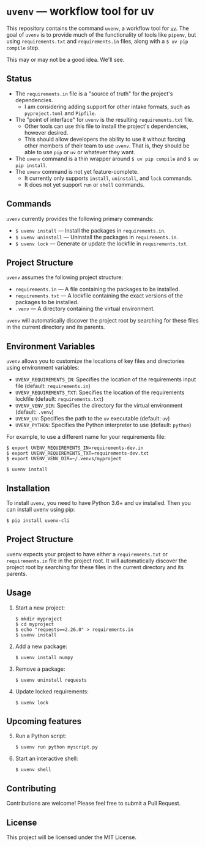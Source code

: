 # `uvenv` — workflow tool for uv

This repository contains the command `uvenv`, a workflow tool for
[`uv`](https://pypi.org/project/uv/). The goal of `uvenv` is to provide much of
the functionality of tools like `pipenv`, but using `requirements.txt` and
`requirements.in` files, along with a `$ uv pip compile` step.

This may or may not be a good idea. We'll see.

## Status

- The `requirements.in` file is a "source of truth" for the project's dependencies.
  - I am considering adding support for other intake formats, such as `pyproject.toml` and `Pipfile`.
- The "point of interface" for `uvenv` is the resulting `requirements.txt` file.
  - Other tools can use this file to install the project's dependencies, however desired.
  - This should allow developers the ability to use it without forcing other members of their team to use `uvenv`. That is, they should be able to use `pip` or `uv` or whatever they want.
- The `uvenv` command is a thin wrapper around `$ uv pip compile` and `$ uv pip install`.
- The `uvenv` command is not yet feature-complete.
  - It currently only supports `install`, `uninstall`, and `lock` commands.
  - It does not yet support `run` or `shell` commands.

## Commands

`uvenv` currently provides the following primary commands:

- `$ uvenv install` — Install the packages in `requirements.in`.
- `$ uvenv uninstall` — Uninstall the packages in `requirements.in`.
- `$ uvenv lock` — Generate or update the lockfile in `requirements.txt`.


## Project Structure

`uvenv` assumes the following project structure:

- `requirements.in` — A file containing the packages to be installed.
- `requirements.txt` — A lockfile containing the exact versions of the packages to be installed.
- `.venv` — A directory containing the virtual environment.

`uvenv` will automatically discover the project root by searching for these files in the current directory and its parents.

## Environment Variables

`uvenv` allows you to customize the locations of key files and directories using environment variables:

- `UVENV_REQUIREMENTS_IN`: Specifies the location of the requirements input file (default: `requirements.in`)
- `UVENV_REQUIREMENTS_TXT`: Specifies the location of the requirements lockfile (default: `requirements.txt`)
- `UVENV_VENV_DIR`: Specifies the directory for the virtual environment (default: `.venv`)
- `UVENV_UV`: Specifies the path to the `uv` executable (default: `uv`)
- `UVENV_PYTHON`: Specifies the Python interpreter to use (default: `python`)

For example, to use a different name for your requirements file:

```shell
$ export UVENV_REQUIREMENTS_IN=requirements-dev.in
$ export UVENV_REQUIREMENTS_TXT=requirements-dev.txt
$ export UVENV_VENV_DIR=~/.venvs/myproject

$ uvenv install
```


## Installation

To install `uvenv`, you need to have Python 3.6+ and uv installed. Then you can install uvenv using pip:

```shell
$ pip install uvenv-cli
```

## Project Structure

uvenv expects your project to have either a `requirements.txt` or `requirements.in` file in the project root. It will automatically discover the project root by searching for these files in the current directory and its parents.

## Usage

1. Start a new project:
   ```shell
   $ mkdir myproject
   $ cd myproject
   $ echo "requests==2.26.0" > requirements.in
   $ uvenv install
   ```

2. Add a new package:
   ```shell
   $ uvenv install numpy
   ```

3. Remove a package:
   ```shell
   $ uvenv uninstall requests
   ```

4. Update locked requirements:
   ```shell
   $ uvenv lock
   ```

## Upcoming features

5. Run a Python script:
   ```shell
   $ uvenv run python myscript.py
   ```

6. Start an interactive shell:
   ```shell
   $ uvenv shell
   ```

## Contributing

Contributions are welcome! Please feel free to submit a Pull Request.

## License

This project will be licensed under the MIT License.

